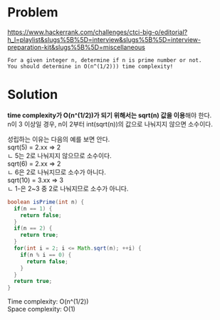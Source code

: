 # Problem
https://www.hackerrank.com/challenges/ctci-big-o/editorial?h_l=playlist&slugs%5B%5D=interview&slugs%5B%5D=interview-preparation-kit&slugs%5B%5D=miscellaneous

```
For a given integer n, determine if n is prime number or not.
You should determine in O(n^(1/2))) time complexity!
```
# Solution
**time complexity가 O(n^(1/2))가 되기 위해서는 sqrt(n) 값을 이용**해야 한다.<br/>
n이 3 이상일 경우, n이 2부터 int(sqrt(n))의 값으로 나눠지지 않으면 소수이다.

성립하는 이유는 다음의 예를 보면 안다.<br/>
sqrt(5) = 2.xx => 2<br/>
ㄴ 5는 2로 나눠지지 않으므로 소수이다.<br/>
sqrt(6) = 2.xx => 2<br/>
ㄴ 6은 2로 나눠지므로 소수가 아니다.<br/>
sqrt(10) = 3.xx => 3<br/>
ㄴ 1-은 2~3 중 2로 나눠지므로 소수가 아니다.<br/>

```java
boolean isPrime(int n) {
  if(n == 1) {
    return false;
  }
  if(n == 2) {
    return true;
  }
  for(int i = 2; i <= Math.sqrt(n); ++i) {
    if(n % i == 0) {
      return false;
    }
  }
  return true;
}
```

Time complexity: O(n^(1/2))<br/>
Space complexity: O(1)
